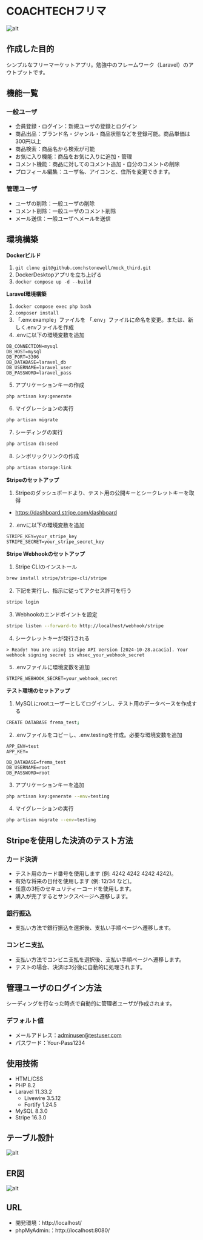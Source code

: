 # COACHTECHフリマ
![alt](coachtechfreama.jpg)

## 作成した目的
シンプルなフリーマーケットアプリ。勉強中のフレームワーク（Laravel）のアウトプットです。

## 機能一覧
### 一般ユーザ
- 会員登録・ログイン：新規ユーザの登録とログイン
- 商品出品：ブランド名・ジャンル・商品状態などを登録可能。商品単価は300円以上
- 商品検索：商品名から検索が可能
- お気に入り機能：商品をお気に入りに追加・管理
- コメント機能：商品に対してのコメント追加・自分のコメントの削除
- プロフィール編集：ユーザ名、アイコンと、住所を変更できます。
### 管理ユーザ
- ユーザの削除：一般ユーザの削除
- コメント削除：一般ユーザのコメント削除
- メール送信：一般ユーザへメールを送信

## 環境構築
**Dockerビルド**
1. `git clone git@github.com:hstonewell/mock_third.git`
2. DockerDesktopアプリを立ち上げる
3. `docker compose up -d --build`

**Laravel環境構築**
1. `docker compose exec php bash`
2. `composer install`
3. 「.env.example」ファイルを 「.env」ファイルに命名を変更。または、新しく.envファイルを作成
4. .envに以下の環境変数を追加
``` text
DB_CONNECTION=mysql
DB_HOST=mysql
DB_PORT=3306
DB_DATABASE=laravel_db
DB_USERNAME=laravel_user
DB_PASSWORD=laravel_pass
```

5. アプリケーションキーの作成
``` bash
php artisan key:generate
```

6. マイグレーションの実行
``` bash
php artisan migrate
```

7. シーディングの実行
``` bash
php artisan db:seed
```

8. シンボリックリンクの作成
``` bash
php artisan storage:link
```

**Stripeのセットアップ**
1. Stripeのダッシュボードより、テスト用の公開キーとシークレットキーを取得
- https://dashboard.stripe.com/dashboard
2. .envに以下の環境変数を追加
``` text
STRIPE_KEY=your_stripe_key
STRIPE_SECRET=your_stripe_secret_key
```

**Stripe Webhookのセットアップ**
1. Stripe CLIのインストール
``` bash
brew install stripe/stripe-cli/stripe
```

2. 下記を実行し、指示に従ってアクセス許可を行う
``` bash
stripe login
```

3. Webhookのエンドポイントを設定
``` bash
stripe listen --forward-to http://localhost/webhook/stripe
```

4. シークレットキーが発行される
``` text
> Ready! You are using Stripe API Version [2024-10-28.acacia]. Your webhook signing secret is whsec_your_webhook_secret
```

5. .envファイルに環境変数を追加
``` text
STRIPE_WEBHOOK_SECRET=your_webhook_secret
```

**テスト環境のセットアップ**
1. MySQLにrootユーザーとしてログインし、テスト用のデータベースを作成する
``` bash
CREATE DATABASE frema_test;
```
2. .envファイルをコピーし、.env.testingを作成。必要な環境変数を追加
``` text
APP_ENV=test
APP_KEY=
```
``` text
DB_DATABASE=frema_test
DB_USERNAME=root
DB_PASSWORD=root
```
3. アプリケーションキーを追加
``` bash
php artisan key:generate --env=testing
```
4. マイグレーションの実行
``` bash
php artisan migrate --env=testing
```

## Stripeを使用した決済のテスト方法

### カード決済
- テスト用のカード番号を使用します (例: 4242 4242 4242 4242)。
- 有効な将来の日付を使用します (例: 12/34 など)。
- 任意の3桁のセキュリティーコードを使用します。
- 購入が完了するとサンクスページへ遷移します。

### 銀行振込
- 支払い方法で銀行振込を選択後、支払い手順ページへ遷移します。

### コンビニ支払
- 支払い方法でコンビニ支払を選択後、支払い手順ページへ遷移します。
- テストの場合、決済は3分後に自動的に処理されます。

## 管理ユーザのログイン方法
シーディングを行なった時点で自動的に管理者ユーザが作成されます。

### デフォルト値
- メールアドレス：adminuser@testuser.com
- パスワード：Your-Pass1234

## 使用技術
- HTML/CSS
- PHP 8.2
- Laravel 11.33.2
    - Livewire 3.5.12
    - Fortify 1.24.5
- MySQL 8.3.0
- Stripe 16.3.0

## テーブル設計
![alt](table.jpg)

## ER図
![alt](er.png)

## URL
- 開発環境：http://localhost/
- phpMyAdmin:：http://localhost:8080/
